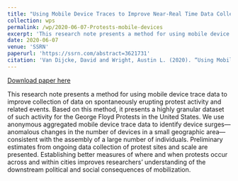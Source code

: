 ```yaml
---
title: "Using Mobile Device Traces to Improve Near-Real Time Data Collection During the George Floyd Protests"
collection: wps
permalink: /wp/2020-06-07-Protests-mobile-devices
excerpt: 'This research note presents a method for using mobile device trace data to improve collection of data on spontaneously erupting protest activity and related events. Based on this method, it presents a highly granular dataset of such activity for the George Floyd Protests in the United States. We use anonymous aggregated mobile device trace data to identify device surges—anomalous changes in the number of devices in a small geographic area—consistent with the assembly of a large number of individuals. Preliminary estimates from ongoing data collection of protest sites and scale are presented. Establishing better measures of where and when protests occur across and within cities improves researchers’ understanding of the downstream political and social consequences of mobilization.'
date: 2020-06-07
venue: 'SSRN'
paperurl: 'https://ssrn.com/abstract=3621731'
citation: 'Van Dijcke, David and Wright, Austin L. (2020). “Using Mobile Device Traces to Improve Near-Real Time Data Collection During the George Floyd Protests.”'
---
```


<a href='https://ssrn.com/abstract=3621731'>Download paper here</a>

This research note presents a method for using mobile device trace data to improve collection of data on spontaneously erupting protest activity and related events. Based on this method, it presents a highly granular dataset of such activity for the George Floyd Protests in the United States. We use anonymous aggregated mobile device trace data to identify device surges—anomalous changes in the number of devices in a small geographic area—consistent with the assembly of a large number of individuals. Preliminary estimates from ongoing data collection of protest sites and scale are presented. Establishing better measures of where and when protests occur across and within cities improves researchers’ understanding of the downstream political and social consequences of mobilization.
